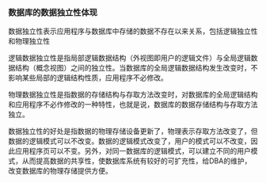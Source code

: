 ### 数据库的数据独立性体现

数据独立性表示应用程序与数据库中存储的数据不存在以来关系，包括逻辑独立性和物理独立性

逻辑数据独立性是指局部逻辑数据结构（外视图即用户的逻辑文件）与全局逻辑数据结构（概念视图）之间的独立性。当数据库的全局逻辑数据结构发生改变时，不影响某些局部的逻辑结构性质，应用程序不必修改。

物理数据独立性是指数据的存储结构与存取方法改变时，对数据库的全局逻辑结构和应用程序不必作修改的一种特性，也就是说，数据库的数据存储结构与存取方法独立。

数据独立性的好处是指数据的物理存储设备更新了，物理表示存取方法改变了，但数据的逻辑模式可以不改变。数据的逻辑模式改变了，用户的模式可以不改变，因此应用程序页可以不变。另外，对同一数据库的逻辑模式，可以建立不同的用户模式，从而提高数据的共享性，使数据库系统有较好的可扩充性，给DBA的维护，改变数据库的物理存储提供方便。
